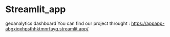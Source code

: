 # Streamlit_app
geoanalytics dashboard
You can find our project throught : https://appapp-abgxiqxhpsthhktmnrfayq.streamlit.app/
